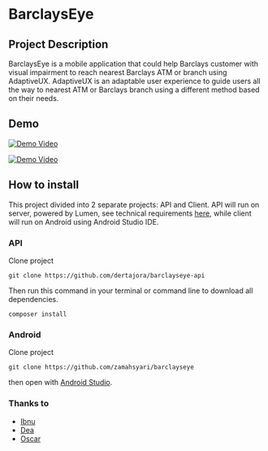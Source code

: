 # BarclaysEye #
## Project Description ##
BarclaysEye is a mobile application that could help Barclays customer with visual impairment to reach nearest Barclays ATM or branch using AdaptiveUX.  AdaptiveUX is an adaptable user experience to guide users all the way to nearest ATM or Barclays branch using a different method based on their needs.
## Demo ##
[![Demo Video](http://katakamu.id/barclayseye-api/public/demo.png)](https://youtu.be/9mGR5KS7AoE)

[![Demo Video](http://katakamu.id/barclayseye-api/public/demo_video.png)](https://www.youtube.com/watch?v=Ok1jR7-a0-Y&feature=youtu.be)
## How to install ##
This project divided into 2 separate projects: API and Client. API will run on server, powered by Lumen, see technical requirements [here](https://lumen.laravel.com), while client will run on Android using Android Studio IDE.
### API ###
Clone project
 ```shell
 git clone https://github.com/dertajora/barclayseye-api
 ```
Then run this command in your terminal or command line to download all dependencies.
 ```shell
 composer install
 ```	
### Android ###
 Clone project
 ```shell
 git clone https://github.com/zamahsyari/barclayseye
 ```
 then open with [Android Studio](https://developer.android.com/studio/index.html).

 ### Thanks to ###
- [Ibnu](https://id.linkedin.com/in/ibnu-muzzakkir-094985107)
- [Dea](https://id.linkedin.com/in/deassyrizky)
- [Oscar](https://id.linkedin.com/in/oscarbaskoro)
